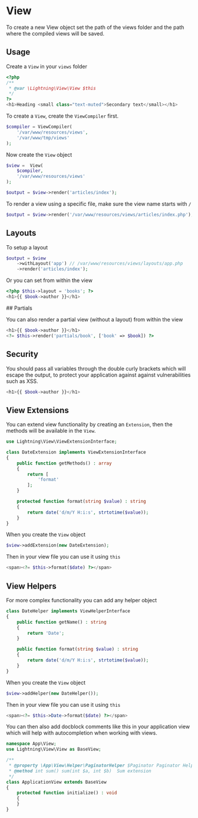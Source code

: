 # View

To create a new View object set the path of the views folder and the path where the compiled views will be saved.

## Usage

Create a `View` in your `views` folder

```php
<?php
/**
 * @var \Lightning\View\View $this
 */
?>
<h1>Heading <small class="text-muted">Secondary text</small></h1>
```

To create a `View`, create the `ViewCompiler` first.

```php
$compiler = ViewCompiler(
    '/var/www/resources/views', 
    '/var/www/tmp/views'
);
```

Now create the `View` object

```php
$view =  View(
    $compiler,
    '/var/www/resources/views'
);

$output = $view->render('articles/index');
```

To render a view using a specific file, make sure the view name starts with `/`

```php
$output = $view->render('/var/www/resources/views/articles/index.php');
```

## Layouts

To setup a layout

```php
$output = $view
    ->withLayout('app') // /var/www/resources/views/layouts/app.php
    ->render('articles/index');
```

Or you can set from within the view

```php
<?php $this->layout = 'books'; ?> 
<h1>{{ $book->author }}</h1>
```

## Partials

You can also render a partial view (without a layout) from within the view

```php
<h1>{{ $book->author }}</h1>
<?= $this->render('partials/book', ['book' => $book]) ?>
```

## Security

You should pass all variables through the double curly brackets which will escape the output, to protect your application against against vulnerabilities such as XSS.

```php
<h1>{{ $book->author }}</h1>
```

## View Extensions

You can extend view functionality by creating an `Extension`, then the methods will be available in the `View`.

```php
use Lightning\View\ViewExtensionInterface;

class DateExtension implements ViewExtensionInterface
{
    public function getMethods() : array 
    {
        return [
            'format'
        ];
    }

    protected function format(string $value) : string 
    {
        return date('d/m/Y H:i:s', strtotime($value));
    }
}
```

When you create the `View` object

```php
$view->addExtension(new DateExtension);
```

Then in your view file you can use it using `this`

```php
<span><?= $this->format($date) ?></span>
```

## View Helpers

For more complex functionality you can add any helper object

```php
class DateHelper implements ViewHelperInterface
{
    public function getName() : string 
    {
        return 'Date';
    }

    public function format(string $value) : string 
    {
        return date('d/m/Y H:i:s', strtotime($value));
    }
}
```

When you create the `View` object

```php
$view->addHelper(new DateHelper());
```

Then in your view file you can use it using `this`

```php
<span><?= $this->Date->format($date) ?></span>
```

You can then also add docblock comments like this in your application view which will help with autocompletion when
working with views.

```php
namespace App\View;
use Lightning\View\View as BaseView;

/**
 * @property \App\View\Helper\PaginatorHelper $Paginator Paginator Helper
 * @method int sum() sum(int $a, int $b)  Sum extension 
 */
class ApplicationView extends BaseView
{
    protected function initialize() : void
    {
    }
}
```
